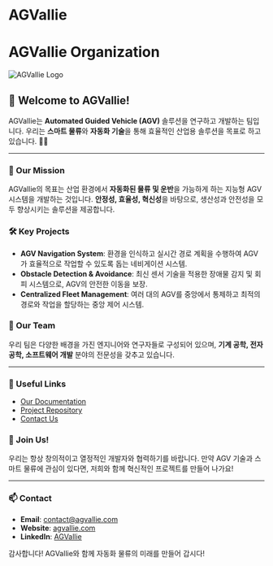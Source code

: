# AGVallie
# AGVallie Organization

![AGVallie Logo](https://example.com/logo.png) <!-- 로고 링크 수정 필요 -->

## 🌟 Welcome to AGVallie!

AGVallie는 **Automated Guided Vehicle (AGV)** 솔루션을 연구하고 개발하는 팀입니다. 우리는 **스마트 물류**와 **자동화 기술**을 통해 효율적인 산업용 솔루션을 목표로 하고 있습니다. 🚗✨

---

### 📌 Our Mission

AGVallie의 목표는 산업 환경에서 **자동화된 물류 및 운반**을 가능하게 하는 지능형 AGV 시스템을 개발하는 것입니다. **안정성, 효율성, 혁신성**을 바탕으로, 생산성과 안전성을 모두 향상시키는 솔루션을 제공합니다.

### 🛠️ Key Projects

- **AGV Navigation System**: 환경을 인식하고 실시간 경로 계획을 수행하여 AGV가 효율적으로 작업할 수 있도록 돕는 네비게이션 시스템.
- **Obstacle Detection & Avoidance**: 최신 센서 기술을 적용한 장애물 감지 및 회피 시스템으로, AGV의 안전한 이동을 보장.
- **Centralized Fleet Management**: 여러 대의 AGV를 중앙에서 통제하고 최적의 경로와 작업을 할당하는 중앙 제어 시스템.

### 👥 Our Team

우리 팀은 다양한 배경을 가진 엔지니어와 연구자들로 구성되어 있으며, **기계 공학, 전자 공학, 소프트웨어 개발** 분야의 전문성을 갖추고 있습니다.

---

### 🔗 Useful Links

- [Our Documentation](https://example.com/docs) <!-- 문서 링크 수정 필요 -->
- [Project Repository](https://github.com/AGVallie/ProjectName) <!-- 리포지토리 링크 수정 필요 -->
- [Contact Us](mailto:contact@agvallie.com)

### 🤝 Join Us!

우리는 항상 창의적이고 열정적인 개발자와 협력하기를 바랍니다. 만약 AGV 기술과 스마트 물류에 관심이 있다면, 저희와 함께 혁신적인 프로젝트를 만들어 나가요!

---

### 📫 Contact

- **Email**: contact@agvallie.com
- **Website**: [agvallie.com](https://agvallie.com) <!-- 웹사이트 링크 수정 필요 -->
- **LinkedIn**: [AGVallie](https://linkedin.com/company/agvallie) <!-- 링크드인 링크 수정 필요 -->

감사합니다! AGVallie와 함께 자동화 물류의 미래를 만들어 갑시다!
